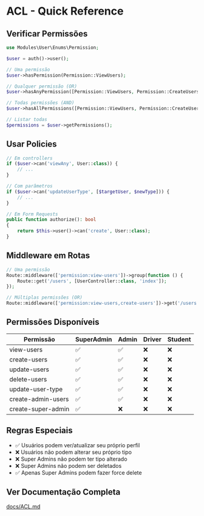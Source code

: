 # ACL - Quick Reference

## Verificar Permissões

```php
use Modules\User\Enums\Permission;

$user = auth()->user();

// Uma permissão
$user->hasPermission(Permission::ViewUsers);

// Qualquer permissão (OR)
$user->hasAnyPermission([Permission::ViewUsers, Permission::CreateUsers]);

// Todas permissões (AND)
$user->hasAllPermissions([Permission::ViewUsers, Permission::CreateUsers]);

// Listar todas
$permissions = $user->getPermissions();
```

## Usar Policies

```php
// Em controllers
if ($user->can('viewAny', User::class)) {
    // ...
}

// Com parâmetros
if ($user->can('updateUserType', [$targetUser, $newType])) {
    // ...
}

// Em Form Requests
public function authorize(): bool
{
    return $this->user()->can('create', User::class);
}
```

## Middleware em Rotas

```php
// Uma permissão
Route::middleware(['permission:view-users'])->group(function () {
    Route::get('/users', [UserController::class, 'index']);
});

// Múltiplas permissões (OR)
Route::middleware(['permission:view-users,create-users'])->get('/users', /*...*/);
```

## Permissões Disponíveis

| Permissão | SuperAdmin | Admin | Driver | Student |
|-----------|-----------|-------|--------|---------|
| view-users | ✅ | ✅ | ❌ | ❌ |
| create-users | ✅ | ✅ | ❌ | ❌ |
| update-users | ✅ | ✅ | ❌ | ❌ |
| delete-users | ✅ | ✅ | ❌ | ❌ |
| update-user-type | ✅ | ✅ | ❌ | ❌ |
| create-admin-users | ✅ | ✅ | ❌ | ❌ |
| create-super-admin | ✅ | ❌ | ❌ | ❌ |

## Regras Especiais

- ✅ Usuários podem ver/atualizar seu próprio perfil
- ❌ Usuários não podem alterar seu próprio tipo
- ❌ Super Admins não podem ter tipo alterado
- ❌ Super Admins não podem ser deletados
- ✅ Apenas Super Admins podem fazer force delete

## Ver Documentação Completa

[docs/ACL.md](./ACL.md)
